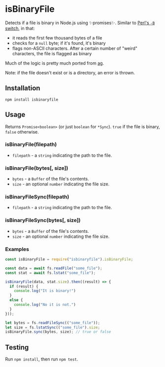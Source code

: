 # isBinaryFile

Detects if a file is binary in Node.js using ✨promises✨. Similar to [Perl's `-B` switch](http://stackoverflow.com/questions/899206/how-does-perl-know-a-file-is-binary), in that:
- it reads the first few thousand bytes of a file
- checks for a `null` byte; if it's found, it's binary
- flags non-ASCII characters. After a certain number of "weird" characters, the file is flagged as binary

Much of the logic is pretty much ported from [ag](https://github.com/ggreer/the_silver_searcher).

Note: if the file doesn't exist or is a directory, an error is thrown.

## Installation

```
npm install isbinaryfile
```

## Usage

Returns `Promise<boolean>` (or just `boolean` for `*Sync`). `true` if the file is binary, `false` otherwise.

### isBinaryFile(filepath)

* `filepath` -  a `string` indicating the path to the file.

### isBinaryFile(bytes[, size])

* `bytes` - a `Buffer` of the file's contents.
* `size` - an optional `number` indicating the file size.

### isBinaryFileSync(filepath)

* `filepath` - a `string` indicating the path to the file.


### isBinaryFileSync(bytes[, size])

* `bytes` - a `Buffer` of the file's contents.
* `size` - an optional `number` indicating the file size.

### Examples

```javascript
const isBinaryFile = require("isbinaryfile").isBinaryFile;

const data = await fs.readFile("some_file");
const stat = await fs.lstat("some_file");

isBinaryFile(data, stat.size).then((result) => {
  if (result) {
    console.log("It is binary!")
  }
  else {
    console.log("No it is not.")
  }
}));

let bytes = fs.readFileSync(("some_file"));
let size = fs.lstatSync(("some_file").size;
isBinaryFile.sync(bytes, size); // true or false
```

## Testing

Run `npm install`, then run `npm test`.
